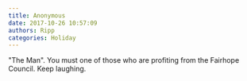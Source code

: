 ```yaml
---
title: Anonymous
date: 2017-10-26 10:57:09
authors: Ripp
categories: Holiday
---
```


 "The Man". You must one of those who are profiting from the Fairhope Council. Keep laughing.